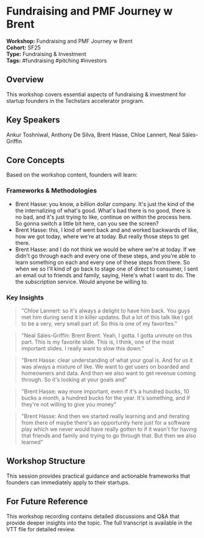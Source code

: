 # Fundraising and PMF Journey w  Brent

**Workshop:** Fundraising and PMF Journey w  Brent  
**Cohort:** SF25  
**Type:** Fundraising & Investment  
**Tags:** #fundraising #pitching #investors

## Overview

This workshop covers essential aspects of fundraising & investment for startup founders in the Techstars accelerator program.

## Key Speakers

Ankur Toshniwal, Anthony De Silva, Brent Hasse, Chloe Lannert, Neal Sáles-Griffin

## Core Concepts

Based on the workshop content, founders will learn:


### Frameworks & Methodologies

- Brent Hasse: you know, a billion dollar company. It's just the kind of the the internalizing of what's good. What's bad there is no good, there is no bad, and it's just trying to like, continue on within the process here. So gonna switch a little bit here, can you see the screen?
- Brent Hasse: this, I kind of went back and and worked backwards of like, how we got today, where we're at today. But really those steps to get there.
- Brent Hasse: and I do not think we would be where we're at today. If we didn't go through each and every one of these steps, and you're able to learn something on each and every one of these steps from there. So when we so I'll kind of go back to stage one of direct to consumer, I sent an email out to friends and family, saying, Here's what I want to do. The the subscription service. Would anyone be willing to.

### Key Insights

> "Chloe Lannert: so it's always a delight to have him back. You guys met him during send it in killer updates. But a lot of this talk like I got to be a very, very small part of. So this is one of my favorites."

> "Neal Sáles-Griffin: Brent Brent. Yeah, I gotta. I gotta unmute on this part. This is my favorite slide. This is, I think, one of the most important slides. I really want to slow this down."

> "Brent Hasse: clear understanding of what your goal is. And for us it was always a mixture of like. We want to get users on boarded and homeowners and data. And then we also want to get revenue coming through. So it's looking at your goals and"

> "Brent Hasse: way more important, even if it's a hundred bucks, 10 bucks a month, a hundred bucks for the year. It's something, and if they're not willing to give you money"

> "Brent Hasse: And then we started really learning and and iterating from there of maybe there's an opportunity here just for a software play which we never would have really gotten to if it wasn't for having that friends and family and trying to go through that. But then we also learned"


## Workshop Structure

This session provides practical guidance and actionable frameworks that founders can immediately apply to their startups.

## For Future Reference

This workshop recording contains detailed discussions and Q&A that provide deeper insights into the topic. The full transcript is available in the VTT file for detailed review.
